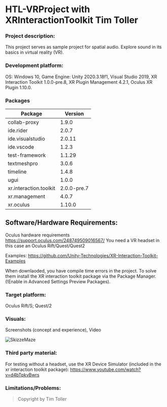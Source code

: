 # HTL-VRProject with XRInteractionToolkit Tim Toller

### Project description: 
This project serves as sample project for spatial audio. 
Explore sound in its basics in virtual reality (VR).

### Development platform: 
OS: Windows 10, Game Engine: Unity 2020.3.18f1, Visual Studio 2019, XR Interaction Toolkit 1.0.0-pre.8, XR Plugin Management 4.2.1, Oculus XR Plugin 1.10.0.

### Packages
| Package      | Version |
|--------------|---------|
| collab-proxy | 1.9.0 |
| ide.rider | 2.0.7 |
| ide.visualstudio | 2.0.11 |
| ide.vscode | 1.2.3 |
| test-framework | 1.1.29 |
| textmeshpro | 3.0.6 |
| timeline | 1.4.8 |
| ugui | 1.0.0 |
| xr.interaction.toolkit | 2.0.0-pre.7 |
| xr.management | 4.0.7 |
| xr.oculus | 1.10.0 |

## Software/Hardware Requirements: 
Oculus hardware requirements https://support.oculus.com/248749509016567/
You need a VR headset in this case an Oculus Rift/Quest/Quest2

Examples: https://github.com/Unity-Technologies/XR-Interaction-Toolkit-Examples

When downlaoded, you have compile time errors in the project. To solve them install the XR interaction toolkit package via the Package Manager. (!Enable in Advanced Settings Preview Packages).

### Target platform: 
Oculus Rift/S; Quest/2

### Visuals: 
Screenshots (concept and experience), Video

![SkizzeMaze](https://user-images.githubusercontent.com/72389363/159537930-e4d44436-428c-4c46-a890-6fe061b32fc8.png)

### Third party material: 

For testing without a headset, use the XR Device Simulator (included in the xr interaction toolkit package):  https://www.youtube.com/watch?v=d4bTpkvBwrs

### Limitations/Problems: 

> Copyright by Tim Toller
